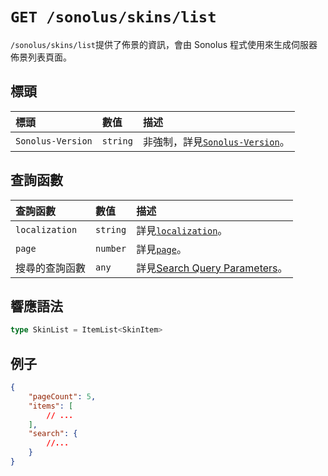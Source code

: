 # `GET /sonolus/skins/list`

`/sonolus/skins/list`提供了佈景的資訊，會由 Sonolus 程式使用來生成伺服器佈景列表頁面。

## 標頭

| 標頭              | 數值     | 描述                                                          |
| :---------------- | :------- | :------------------------------------------------------------ |
| `Sonolus-Version` | `string` | 非強制，詳見[`Sonolus-Version`](../headers/sonolus-version)。 |

## 查詢函數

| 查詢函數       | 數值     | 描述                                                                         |
| :------------- | :------- | :--------------------------------------------------------------------------- |
| `localization` | `string` | 詳見[`localization`](../query-parameters/localization)。                     |
| `page`         | `number` | 詳見[`page`](../query-parameters/page)。                                     |
| 搜尋的查詢函數 | `any`    | 詳見[Search Query Parameters](../query-parameters/search-query-parameters)。 |

## 響應語法

```ts
type SkinList = ItemList<SkinItem>
```

## 例子

```json
{
    "pageCount": 5,
    "items": [
        // ...
    ],
    "search": {
        //...
    }
}
```
